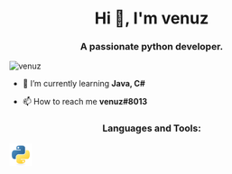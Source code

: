 <h1 align="center">Hi 👋, I'm venuz</h1>
<h3 align="center">A passionate python developer.</h3>

![venuz](https://user-images.githubusercontent.com/110145347/220708296-bd1c9932-54b9-4f9e-af8e-fdd32d42c238.gif)


- 🌱 I’m currently learning **Java, C#**

- 📫 How to reach me **venuz#8013**


<p align="center">
</p>

<h3 align="center">Languages and Tools:</h3>
<p align="left"> <a href="https://www.python.org" target="_blank" rel="noreferrer"> <img src="https://raw.githubusercontent.com/devicons/devicon/master/icons/python/python-original.svg" alt="python" width="40" height="40"/> </a> </p>
